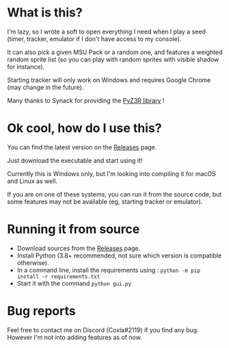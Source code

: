 # What is this?
I'm lazy, so I wrote a soft to open everything I need when I play a seed (timer, tracker, emulator if I don't have access to my console).

It can also pick a given MSU Pack or a random one, and features a weighted random sprite list (so you can play with random sprites with visible shadow for instance).

Starting tracker will only work on Windows and requires Google Chrome (may change in the future).


Many thanks to Synack for providing the [PyZ3R library](https://github.com/tcprescott/pyz3r) !

# Ok cool, how do I use this?
You can find the latest version on the [Releases](https://github.com/coxla1/random-sprite/releases) page.

Just download the executable and start using it!

Currently this is Windows only, but I'm looking into compiling it for macOS and Linux as well.

If you are on one of these systems, you can run it from the source code, but some features may not be available (eg, starting tracker or emulator).

# Running it from source
* Download sources from the [Releases](https://github.com/coxla1/random-sprite/releases) page.
* Install Python (3.8+ recommended, not sure which version is compatible otherwise).
* In a command line, install the requirements using : `python -m pip install -r requirements.txt`
* Start it with the command `python gui.py`

# Bug reports
Feel free to contact me on Discord (Coxla#2119) if you find any bug.
However I'm not into adding features as of now.